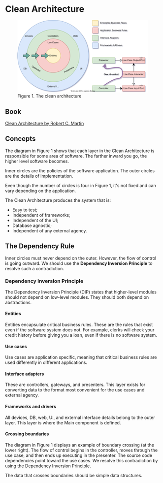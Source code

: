 <h1>Clean Architecture</h1>

<figure>
  <img
  src="docs/clean-architecture-0.svg"
  alt="The beautiful Clean Architecture">
  <figcaption>Figure 1. The clean architecture</figcaption>
</figure>

<h2>Book</h2>

[Clean Architecture by Robert C. Martin](https://www.goodreads.com/book/show/18043011-clean-architecture)

<h2>Concepts</h2>

The diagram in Figure 1 shows that each layer in the Clean Architecture
is responsible for some area of software. The farther inward you go, the
higher level software becomes.

Inner circles are the policies of the software application. The outer
circles are the details of implementation.

Even though the number of circles is four in Figure 1, it's not
fixed and can vary depending on the application.

The Clean Architecture produces the system that is:
<ul>
    <li>Easy to test;</li>
    <li>Independent of frameworks;</li>
    <li>Independent of the UI;</li>
    <li>Database agnostic;</li>
    <li>Independent of any external agency.</li>
</ul>

<h2>The Dependency Rule</h2>

Inner circles must never depend on the outer. However, the flow of
control is going outward. We should use the <b>Dependency Inversion
Principle</b> to resolve such a contradiction.

<h3>Dependency Inversion Principle</h3>

The Dependency Inversion Principle (DIP) states that higher-level
modules should not depend on low-level modules. They should both
depend on abstractions.

<h4>Entities</h4>

Entities encapsulate critical business rules. These are the rules
that exist even if the software system does not. For example,
clerks will check your credit history before giving you a loan, even
if there is no software system.

<h4>Use cases</h4>

Use cases are application specific, meaning that critical business rules
are used differently in different applications.

<h4>Interface adapters</h4>

These are controllers, gateways, and presenters. This layer exists for
converting data to the format most convenient for the use cases and
external agency.

<h4>Frameworks and drivers</h4>

All devices, DB, web, UI, and external interface details belong to the
outer layer. This layer is where the Main component is defined.

<h4>Crossing boundaries</h4>

The diagram in Figure 1 displays an example of boundary crossing (at the lower right).
The flow of control begins in the controller, moves through the use case,
and then ends up executing in the presenter. The source code dependencies
point toward the use cases. We resolve this contradiction by using the
Dependency Inversion Principle.

The data that crosses boundaries should be simple data structures.
